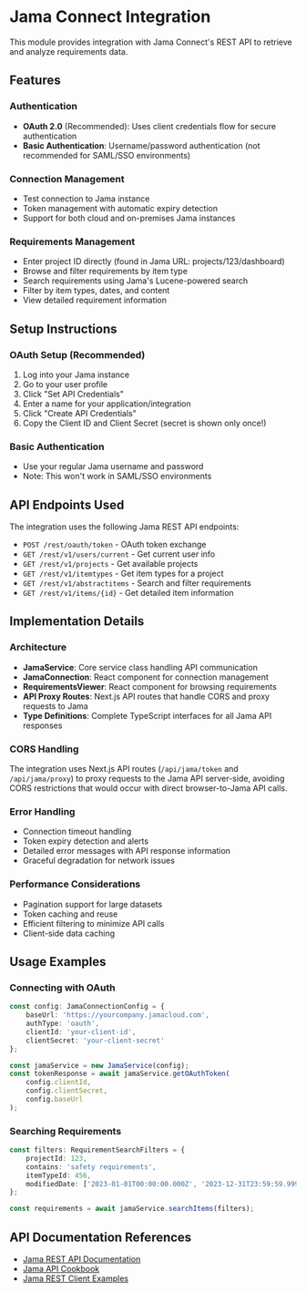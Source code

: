 # Jama Connect Integration

This module provides integration with Jama Connect's REST API to retrieve and analyze requirements data.

## Features

### Authentication
- **OAuth 2.0** (Recommended): Uses client credentials flow for secure authentication
- **Basic Authentication**: Username/password authentication (not recommended for SAML/SSO environments)

### Connection Management
- Test connection to Jama instance
- Token management with automatic expiry detection
- Support for both cloud and on-premises Jama instances

### Requirements Management
- Enter project ID directly (found in Jama URL: projects/123/dashboard)
- Browse and filter requirements by item type
- Search requirements using Jama's Lucene-powered search
- Filter by item types, dates, and content
- View detailed requirement information

## Setup Instructions

### OAuth Setup (Recommended)
1. Log into your Jama instance
2. Go to your user profile
3. Click "Set API Credentials"
4. Enter a name for your application/integration
5. Click "Create API Credentials"
6. Copy the Client ID and Client Secret (secret is shown only once!)

### Basic Authentication
- Use your regular Jama username and password
- Note: This won't work in SAML/SSO environments

## API Endpoints Used

The integration uses the following Jama REST API endpoints:

- `POST /rest/oauth/token` - OAuth token exchange
- `GET /rest/v1/users/current` - Get current user info
- `GET /rest/v1/projects` - Get available projects
- `GET /rest/v1/itemtypes` - Get item types for a project
- `GET /rest/v1/abstractitems` - Search and filter requirements
- `GET /rest/v1/items/{id}` - Get detailed item information

## Implementation Details

### Architecture
- **JamaService**: Core service class handling API communication
- **JamaConnection**: React component for connection management
- **RequirementsViewer**: React component for browsing requirements
- **API Proxy Routes**: Next.js API routes that handle CORS and proxy requests to Jama
- **Type Definitions**: Complete TypeScript interfaces for all Jama API responses

### CORS Handling
The integration uses Next.js API routes (`/api/jama/token` and `/api/jama/proxy`) to proxy requests to the Jama API server-side, avoiding CORS restrictions that would occur with direct browser-to-Jama API calls.

### Error Handling
- Connection timeout handling
- Token expiry detection and alerts
- Detailed error messages with API response information
- Graceful degradation for network issues

### Performance Considerations
- Pagination support for large datasets
- Token caching and reuse
- Efficient filtering to minimize API calls
- Client-side data caching

## Usage Examples

### Connecting with OAuth
```typescript
const config: JamaConnectionConfig = {
    baseUrl: 'https://yourcompany.jamacloud.com',
    authType: 'oauth',
    clientId: 'your-client-id',
    clientSecret: 'your-client-secret'
};

const jamaService = new JamaService(config);
const tokenResponse = await jamaService.getOAuthToken(
    config.clientId, 
    config.clientSecret, 
    config.baseUrl
);
```

### Searching Requirements
```typescript
const filters: RequirementSearchFilters = {
    projectId: 123,
    contains: 'safety requirements',
    itemTypeId: 456,
    modifiedDate: ['2023-01-01T00:00:00.000Z', '2023-12-31T23:59:59.999Z']
};

const requirements = await jamaService.searchItems(filters);
```

## API Documentation References
- [Jama REST API Documentation](https://dev.jamasoftware.com/api/)
- [Jama API Cookbook](https://dev.jamasoftware.com/cookbook/)
- [Jama REST Client Examples](https://github.com/jamasoftware-ps/RestClient)
